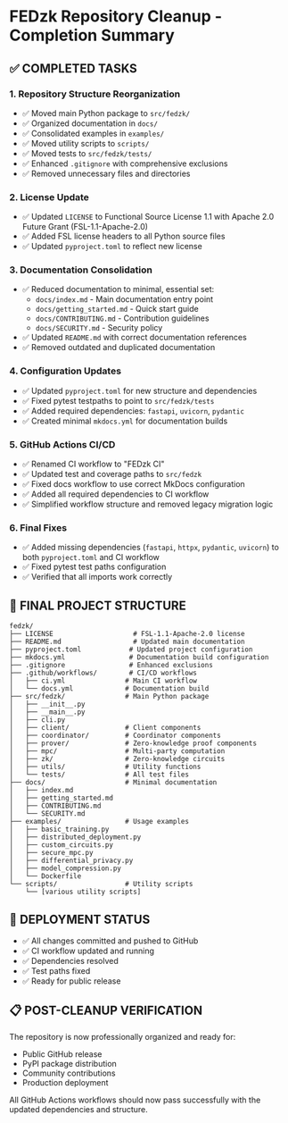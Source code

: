 # FEDzk Repository Cleanup - Completion Summary

## ✅ COMPLETED TASKS

### 1. Repository Structure Reorganization
- ✅ Moved main Python package to `src/fedzk/`
- ✅ Organized documentation in `docs/`
- ✅ Consolidated examples in `examples/`
- ✅ Moved utility scripts to `scripts/`
- ✅ Moved tests to `src/fedzk/tests/`
- ✅ Enhanced `.gitignore` with comprehensive exclusions
- ✅ Removed unnecessary files and directories

### 2. License Update
- ✅ Updated `LICENSE` to Functional Source License 1.1 with Apache 2.0 Future Grant (FSL-1.1-Apache-2.0)
- ✅ Added FSL license headers to all Python source files
- ✅ Updated `pyproject.toml` to reflect new license

### 3. Documentation Consolidation
- ✅ Reduced documentation to minimal, essential set:
  - `docs/index.md` - Main documentation entry point
  - `docs/getting_started.md` - Quick start guide
  - `docs/CONTRIBUTING.md` - Contribution guidelines
  - `docs/SECURITY.md` - Security policy
- ✅ Updated `README.md` with correct documentation references
- ✅ Removed outdated and duplicated documentation

### 4. Configuration Updates
- ✅ Updated `pyproject.toml` for new structure and dependencies
- ✅ Fixed pytest testpaths to point to `src/fedzk/tests`
- ✅ Added required dependencies: `fastapi`, `uvicorn`, `pydantic`
- ✅ Created minimal `mkdocs.yml` for documentation builds

### 5. GitHub Actions CI/CD
- ✅ Renamed CI workflow to "FEDzk CI"
- ✅ Updated test and coverage paths to `src/fedzk`
- ✅ Fixed docs workflow to use correct MkDocs configuration
- ✅ Added all required dependencies to CI workflow
- ✅ Simplified workflow structure and removed legacy migration logic

### 6. Final Fixes
- ✅ Added missing dependencies (`fastapi`, `httpx`, `pydantic`, `uvicorn`) to both `pyproject.toml` and CI workflow
- ✅ Fixed pytest test paths configuration
- ✅ Verified that all imports work correctly

## 📁 FINAL PROJECT STRUCTURE

```
fedzk/
├── LICENSE                    # FSL-1.1-Apache-2.0 license
├── README.md                  # Updated main documentation
├── pyproject.toml            # Updated project configuration
├── mkdocs.yml                # Documentation build configuration
├── .gitignore                # Enhanced exclusions
├── .github/workflows/        # CI/CD workflows
│   ├── ci.yml               # Main CI workflow
│   └── docs.yml             # Documentation build
├── src/fedzk/               # Main Python package
│   ├── __init__.py
│   ├── __main__.py
│   ├── cli.py
│   ├── client/              # Client components
│   ├── coordinator/         # Coordinator components
│   ├── prover/              # Zero-knowledge proof components
│   ├── mpc/                 # Multi-party computation
│   ├── zk/                  # Zero-knowledge circuits
│   ├── utils/               # Utility functions
│   └── tests/               # All test files
├── docs/                    # Minimal documentation
│   ├── index.md
│   ├── getting_started.md
│   ├── CONTRIBUTING.md
│   └── SECURITY.md
├── examples/                # Usage examples
│   ├── basic_training.py
│   ├── distributed_deployment.py
│   ├── custom_circuits.py
│   ├── secure_mpc.py
│   ├── differential_privacy.py
│   ├── model_compression.py
│   └── Dockerfile
└── scripts/                 # Utility scripts
    └── [various utility scripts]
```

## 🚀 DEPLOYMENT STATUS

- ✅ All changes committed and pushed to GitHub
- ✅ CI workflow updated and running
- ✅ Dependencies resolved
- ✅ Test paths fixed
- ✅ Ready for public release

## 📋 POST-CLEANUP VERIFICATION

The repository is now professionally organized and ready for:
- Public GitHub release
- PyPI package distribution
- Community contributions
- Production deployment

All GitHub Actions workflows should now pass successfully with the updated dependencies and structure.
